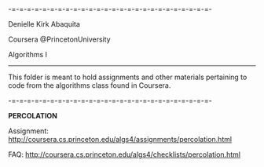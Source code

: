 
-=-=-=-=-=-=-=-=-=-=-=-=-=-=-=-=-=-=-=-=-=-=-=-=-=-=-

Denielle Kirk Abaquita

Coursera @PrincetonUniversity

Algorithms I

-----------------------------------

This folder is meant to hold assignments and other
materials pertaining to code from the algorithms
class found in Coursera.

-=-=-=-=-=-=-=-=-=-=-=-=-=-=-=-=-=-=-=-=-=-=-=-=-=-=-

**PERCOLATION**

Assignment: http://coursera.cs.princeton.edu/algs4/assignments/percolation.html

FAQ: http://coursera.cs.princeton.edu/algs4/checklists/percolation.html